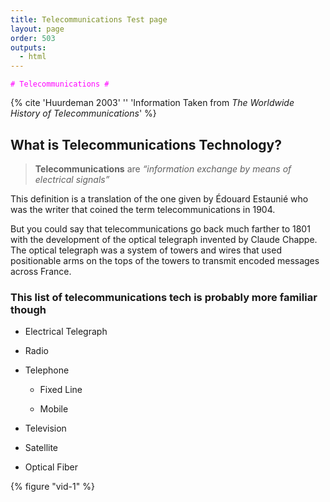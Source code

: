```yaml
---
title: Telecommunications Test page
layout: page
order: 503
outputs:
  - html
---
```

<code style="color : magenta"># Telecommunications #</code>

{% cite 'Huurdeman 2003' '' 'Information Taken from _The Worldwide History of Telecommunications_' %}

## What is Telecommunications Technology? ## 

>**Telecommunications** are _“information exchange by means of electrical signals”_

This definition is a translation of the one given by Édouard Estaunié who was the writer that coined the term telecommunications in 1904.

But you could say that telecommunications go back much farther to 1801 with the development of the optical telegraph invented by Claude Chappe. The optical telegraph was a system of towers and wires that used positionable arms on the tops of the towers to transmit encoded messages across France.

### This list of telecommunications tech is probably more familiar though ###

- Electrical Telegraph

- Radio

- Telephone
  
  - Fixed Line
  
  - Mobile

- Television

- Satellite

- Optical Fiber

{% figure "vid-1" %}
